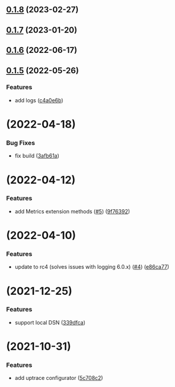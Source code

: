 ## [0.1.8](https://github.com/uptrace/uptrace-dotnet/compare/v0.1.7...v0.1.8) (2023-02-27)



## [0.1.7](https://github.com/uptrace/uptrace-dotnet/compare/v0.1.6...v0.1.7) (2023-01-20)



## [0.1.6](https://github.com/uptrace/uptrace-dotnet/compare/v0.1.5...v0.1.6) (2022-06-17)



## [0.1.5](https://github.com/uptrace/uptrace-dotnet/compare/v0.1.4...v0.1.5) (2022-05-26)


### Features

* add logs ([c4a0e6b](https://github.com/uptrace/uptrace-dotnet/commit/c4a0e6baebd1da37a5838f18aa36918a621311f3))



# [](https://github.com/uptrace/uptrace-dotnet/compare/v0.1.3...v) (2022-04-18)


### Bug Fixes

* fix build ([3afb61a](https://github.com/uptrace/uptrace-dotnet/commit/3afb61ae37bc98cb6564ca8a5eea3dc111a68279))



# [](https://github.com/uptrace/uptrace-dotnet/compare/v0.1.2...v) (2022-04-12)


### Features

* add Metrics extension methods ([#5](https://github.com/uptrace/uptrace-dotnet/issues/5)) ([9f76392](https://github.com/uptrace/uptrace-dotnet/commit/9f763929fb9d5679273f7e32366b3aed5efe80c4))



# [](https://github.com/uptrace/uptrace-dotnet/compare/v0.1.1...v) (2022-04-10)


### Features

* update to rc4 (solves issues with logging 6.0.x) ([#4](https://github.com/uptrace/uptrace-dotnet/issues/4)) ([e86ca77](https://github.com/uptrace/uptrace-dotnet/commit/e86ca7765832e124aa12ce329e1c194cfac7be8c))



# [](https://github.com/uptrace/uptrace-dotnet/compare/v0.1.0...v) (2021-12-25)


### Features

* support local DSN ([339dfca](https://github.com/uptrace/uptrace-dotnet/commit/339dfca8bed1b5f82dc0419e720579dd0da87677))



#  (2021-10-31)


### Features

* add uptrace configurator ([5c708c2](https://github.com/uptrace/uptrace-dotnet/commit/5c708c2ac7059ec9e91143cc01bb0366b68c7955))




